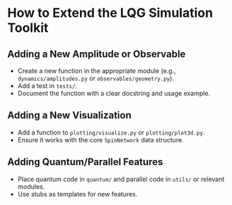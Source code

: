 # How to Extend the LQG Simulation Toolkit

## Adding a New Amplitude or Observable
- Create a new function in the appropriate module (e.g., `dynamics/amplitudes.py` or `observables/geometry.py`).
- Add a test in `tests/`.
- Document the function with a clear docstring and usage example.

## Adding a New Visualization
- Add a function to `plotting/visualize.py` or `plotting/plot3d.py`.
- Ensure it works with the core `SpinNetwork` data structure.

## Adding Quantum/Parallel Features
- Place quantum code in `quantum/` and parallel code in `utils/` or relevant modules.
- Use stubs as templates for new features.
